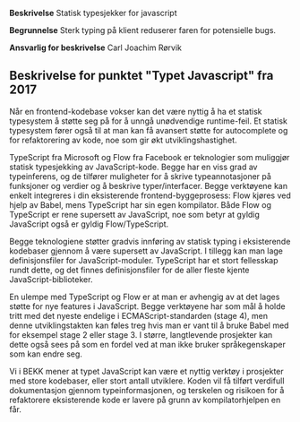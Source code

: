 **Beskrivelse**
Statisk typesjekker for javascript

**Begrunnelse**
Sterk typing på klient reduserer faren for potensielle bugs.

**Ansvarlig for beskrivelse**
Carl Joachim Rørvik

## Beskrivelse for punktet "Typet Javascript" fra 2017

Når en frontend-kodebase vokser kan det være nyttig å ha et statisk typesystem å støtte seg på for å unngå unødvendige runtime-feil. Et statisk typesystem fører også til at man kan få avansert støtte for autocomplete og for refaktorering av kode, noe som gir økt utviklingshastighet.

TypeScript fra Microsoft og Flow fra Facebook er teknologier som muliggjør statisk typesjekking av JavaScript-kode. Begge har en viss grad av typeinferens, og de tilfører muligheter for å skrive typeannotasjoner på funksjoner og verdier og å beskrive typer/interfacer. Begge verktøyene kan enkelt integreres i din eksisterende frontend-byggeprosess: Flow kjøres ved hjelp av Babel, mens TypeScript har sin egen kompilator. Både Flow og TypeScript er rene supersett av JavaScript, noe som betyr at gyldig JavaScript også er gyldig Flow/TypeScript.

Begge teknologiene støtter gradvis innføring av statisk typing i eksisterende kodebaser gjennom å være supersett av JavaScript. I tillegg kan man lage definisjonsfiler for JavaScript-moduler. TypeScript har et stort fellesskap rundt dette, og det finnes definisjonsfiler for de aller fleste kjente JavaScript-biblioteker.

En ulempe med TypeScript og Flow er at man er avhengig av at det lages støtte for nye features i JavaScript. Begge verktøyene har som mål å holde tritt med det nyeste endelige i ECMAScript-standarden (stage 4), men denne utviklingstakten kan føles treg hvis man er vant til å bruke Babel med for eksempel stage 2 eller stage 3. I større, langtlevende prosjekter kan dette også sees på som en fordel ved at man ikke bruker språkegenskaper som kan endre seg.

Vi i BEKK mener at typet JavaScript kan være et nyttig verktøy i prosjekter med store kodebaser, eller stort antall utviklere. Koden vil få tilført verdifull dokumentasjon gjennom typeinformasjonen, og terskelen og risikoen for å refaktorere eksisterende kode er lavere på grunn av kompilatorhjelpen en får.